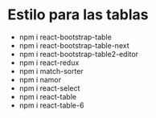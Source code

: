 # Estilo para las tablas

- npm i react-bootstrap-table
- npm i react-bootstrap-table-next
- npm i react-bootstrap-table2-editor
- npm i react-redux
- npm i match-sorter
- npm i namor
- npm i react-select
- npm i react-table
- npm i react-table-6